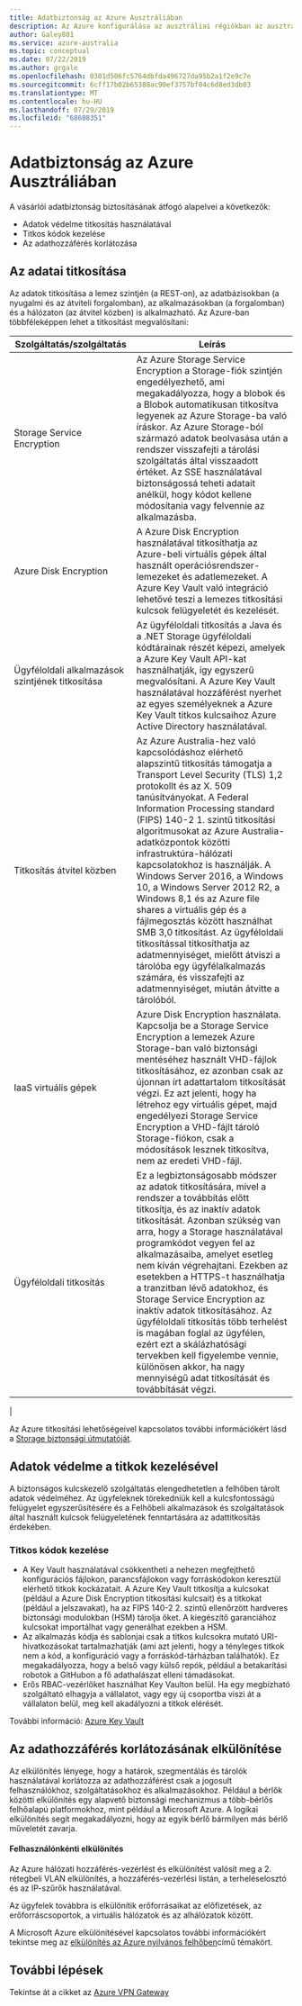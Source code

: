 ```yaml
---
title: Adatbiztonság az Azure Ausztráliában
description: Az Azure konfigurálása az ausztráliai régiókban az ausztráliai kormányzati szabályzatok, rendeletek és jogszabályok konkrét követelményeinek kielégítése érdekében.
author: Galey801
ms.service: azure-australia
ms.topic: conceptual
ms.date: 07/22/2019
ms.author: grgale
ms.openlocfilehash: 0301d506fc5764dbfda496727da95b2a1f2e9c7e
ms.sourcegitcommit: 6cff17b02b65388ac90ef3757bf04c6d8ed3db03
ms.translationtype: MT
ms.contentlocale: hu-HU
ms.lasthandoff: 07/29/2019
ms.locfileid: "68608351"
---
```

# <a name="data-security-in-azure-australia"></a>Adatbiztonság az Azure Ausztráliában

A vásárlói adatbiztonság biztosításának átfogó alapelvei a következők:

* Adatok védelme titkosítás használatával
* Titkos kódok kezelése
* Az adathozzáférés korlátozása

## <a name="encrypting-your-data"></a>Az adatai titkosítása

Az adatok titkosítása a lemez szintjén (a REST-on), az adatbázisokban (a nyugalmi és az átviteli forgalomban), az alkalmazásokban (a forgalomban) és a hálózaton (az átvitel közben) is alkalmazható. Az Azure-ban többféleképpen lehet a titkosítást megvalósítani:

|Szolgáltatás/szolgáltatás|Leírás|
|---|---|
|Storage Service Encryption|Az Azure Storage Service Encryption a Storage-fiók szintjén engedélyezhető, ami megakadályozza, hogy a blobok és a Blobok automatikusan titkosítva legyenek az Azure Storage-ba való íráskor. Az Azure Storage-ból származó adatok beolvasása után a rendszer visszafejti a tárolási szolgáltatás által visszaadott értéket. Az SSE használatával biztonságossá teheti adatait anélkül, hogy kódot kellene módosítania vagy felvennie az alkalmazásba.|
|Azure Disk Encryption|A Azure Disk Encryption használatával titkosíthatja az Azure-beli virtuális gépek által használt operációsrendszer-lemezeket és adatlemezeket. A Azure Key Vault való integráció lehetővé teszi a lemezes titkosítási kulcsok felügyeletét és kezelését.|
|Ügyféloldali alkalmazások szintjének titkosítása|Az ügyféloldali titkosítás a Java és a .NET Storage ügyféloldali kódtárainak részét képezi, amelyek a Azure Key Vault API-kat használhatják, így egyszerű megvalósítani. A Azure Key Vault használatával hozzáférést nyerhet az egyes személyeknek a Azure Key Vault titkos kulcsaihoz Azure Active Directory használatával.|
|Titkosítás átvitel közben|Az Azure Australia-hez való kapcsolódáshoz elérhető alapszintű titkosítás támogatja a Transport Level Security (TLS) 1,2 protokollt és az X. 509 tanúsítványokat. A Federal Information Processing standard (FIPS) 140-2 1. szintű titkosítási algoritmusokat az Azure Australia-adatközpontok közötti infrastruktúra-hálózati kapcsolatokhoz is használják.  A Windows Server 2016, a Windows 10, a Windows Server 2012 R2, a Windows 8,1 és az Azure file shares a virtuális gép és a fájlmegosztás között használhat SMB 3,0 titkosítást. Az ügyféloldali titkosítással titkosíthatja az adatmennyiséget, mielőtt átviszi a tárolóba egy ügyfélalkalmazás számára, és visszafejti az adatmennyiséget, miután átvitte a tárolóból.|
|IaaS virtuális gépek|Azure Disk Encryption használata. Kapcsolja be a Storage Service Encryption a lemezek Azure Storage-ban való biztonsági mentéséhez használt VHD-fájlok titkosításához, ez azonban csak az újonnan írt adattartalom titkosítását végzi. Ez azt jelenti, hogy ha létrehoz egy virtuális gépet, majd engedélyezi Storage Service Encryption a VHD-fájlt tároló Storage-fiókon, csak a módosítások lesznek titkosítva, nem az eredeti VHD-fájl.|
|Ügyféloldali titkosítás|Ez a legbiztonságosabb módszer az adatok titkosítására, mivel a rendszer a továbbítás előtt titkosítja, és az inaktív adatok titkosítását. Azonban szükség van arra, hogy a Storage használatával programkódot vegyen fel az alkalmazásaiba, amelyet esetleg nem kíván végrehajtani. Ezekben az esetekben a HTTPS-t használhatja a tranzitban lévő adatokhoz, és Storage Service Encryption az inaktív adatok titkosításához. Az ügyféloldali titkosítás több terhelést is magában foglal az ügyfélen, ezért ezt a skálázhatósági tervekben kell figyelembe vennie, különösen akkor, ha nagy mennyiségű adat titkosítását és továbbítását végzi.|
|

Az Azure titkosítási lehetőségeivel kapcsolatos további információkért lásd a [Storage biztonsági útmutatóját](https://docs.microsoft.com/azure/storage/storage-security-guide).

## <a name="protecting-data-by-managing-secrets"></a>Adatok védelme a titkok kezelésével

A biztonságos kulcskezelő szolgáltatás elengedhetetlen a felhőben tárolt adatok védelméhez. Az ügyfeleknek törekedniük kell a kulcsfontosságú felügyelet egyszerűsítésére és a Felhőbeli alkalmazások és szolgáltatások által használt kulcsok felügyeletének fenntartására az adattitkosítás érdekében.

### <a name="managing-secrets"></a>Titkos kódok kezelése

* A Key Vault használatával csökkentheti a nehezen megfejthető konfigurációs fájlokon, parancsfájlokon vagy forráskódokon keresztül elérhető titkok kockázatait. A Azure Key Vault titkosítja a kulcsokat (például a Azure Disk Encryption titkosítási kulcsait) és a titkokat (például a jelszavakat), ha az FIPS 140-2 2. szintű ellenőrzött hardveres biztonsági modulokban (HSM) tárolja őket. A kiegészítő garanciához kulcsokat importálhat vagy generálhat ezekben a HSM.
* Az alkalmazás kódja és sablonjai csak a titkos kulcsokra mutató URI-hivatkozásokat tartalmazhatják (ami azt jelenti, hogy a tényleges titkok nem a kód, a konfiguráció vagy a forráskód-tárházban találhatók). Ez megakadályozza, hogy a belső vagy külső repók, például a betakarítási robotok a GitHubon a fő adathalászat elleni támadásokat.
* Erős RBAC-vezérlőket használhat Key Vaulton belül. Ha egy megbízható szolgáltató elhagyja a vállalatot, vagy egy új csoportba viszi át a vállalaton belül, meg kell akadályozni a titkok elérését.  

További információ: [Azure Key Vault](azure-key-vault.md)

## <a name="isolation-to-restrict-data-access"></a>Az adathozzáférés korlátozásának elkülönítése

Az elkülönítés lényege, hogy a határok, szegmentálás és tárolók használatával korlátozza az adathozzáférést csak a jogosult felhasználókhoz, szolgáltatásokhoz és alkalmazásokhoz. Például a bérlők közötti elkülönítés egy alapvető biztonsági mechanizmus a több-bérlős felhőalapú platformokhoz, mint például a Microsoft Azure. A logikai elkülönítés segít megakadályozni, hogy az egyik bérlő bármilyen más bérlő műveletét zavarja.

#### <a name="per-customer-isolation"></a>Felhasználónkénti elkülönítés

Az Azure hálózati hozzáférés-vezérlést és elkülönítést valósít meg a 2. rétegbeli VLAN elkülönítés, a hozzáférés-vezérlési listán, a terheléselosztó és az IP-szűrők használatával.

Az ügyfelek továbbra is elkülönítik erőforrásaikat az előfizetések, az erőforráscsoportok, a virtuális hálózatok és az alhálózatok között.

A Microsoft Azure elkülönítésével kapcsolatos további információkért tekintse meg az [elkülönítés az Azure nyilvános felhőben](../security/fundamentals/isolation-choices.md)című témakört.

## <a name="next-steps"></a>További lépések

Tekintse át a cikket az [Azure VPN Gateway](vpn-gateway.md)
